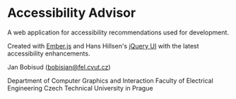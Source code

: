# Accessibility Advisor

A web application for accessibility recommendations used for development.

Created with [Ember.js](http://ember.js) and Hans Hillsen's [jQuery UI](http://hanshillen.github.com/jqtest/) with the latest accessibility enhancements.

Jan Bobisud ([bobisjan@fel.cvut.cz](bobisjan@fel.cvut.cz))

Department of Computer Graphics and Interaction
Faculty of Electrical Engineering
Czech Technical University in Prague